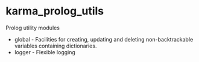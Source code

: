 # karma_prolog_utils

Prolog utility modules

* global - Facilities for creating, updating and deleting non-backtrackable variables containing dictionaries.
* logger - Flexible logging
